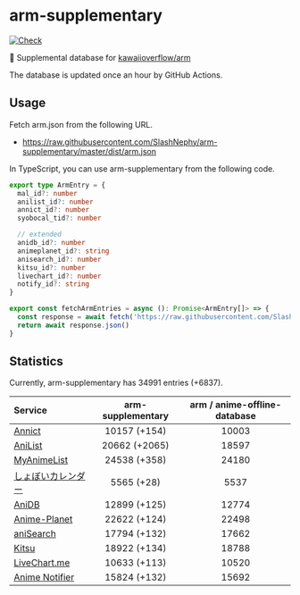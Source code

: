 # arm-supplementary

[![Check](https://github.com/SlashNephy/arm-supplementary/actions/workflows/check-node.yml/badge.svg)](https://github.com/SlashNephy/arm-supplementary/actions/workflows/check-node.yml)

💊 Supplemental database for [kawaiioverflow/arm](https://github.com/kawaiioverflow/arm)

The database is updated once an hour by GitHub Actions.

## Usage

Fetch arm.json from the following URL.

- https://raw.githubusercontent.com/SlashNephy/arm-supplementary/master/dist/arm.json

In TypeScript, you can use arm-supplementary from the following code.

```TypeScript
export type ArmEntry = {
  mal_id?: number
  anilist_id?: number
  annict_id?: number
  syobocal_tid?: number

  // extended
  anidb_id?: number
  animeplanet_id?: string
  anisearch_id?: number
  kitsu_id?: number
  livechart_id?: number
  notify_id?: string
}

export const fetchArmEntries = async (): Promise<ArmEntry[]> => {
  const response = await fetch('https://raw.githubusercontent.com/SlashNephy/arm-supplementary/master/dist/arm.json')
  return await response.json()
}
```

## Statistics

Currently, arm-supplementary has 34991 entries (+6837).

| Service                                     | arm-supplementary | arm / anime-offline-database |
| :------------------------------------------ | :---------------: | :--------------------------: |
| [Annict](https://annict.com)                |   10157 (+154)    |            10003             |
| [AniList](https://anilist.co)               |   20662 (+2065)   |            18597             |
| [MyAnimeList](https://myanimelist.net)      |   24538 (+358)    |            24180             |
| [しょぼいカレンダー](https://cal.syoboi.jp) |    5565 (+28)     |             5537             |
| [AniDB](https://anidb.net)                  |   12899 (+125)    |            12774             |
| [Anime-Planet](https://anime-planet.com)    |   22622 (+124)    |            22498             |
| [aniSearch](https://anisearch.com)          |   17794 (+132)    |            17662             |
| [Kitsu](https://kitsu.io)                   |   18922 (+134)    |            18788             |
| [LiveChart.me](https://livechart.me)        |   10633 (+113)    |            10520             |
| [Anime Notifier](https://notify.moe)        |   15824 (+132)    |            15692             |
